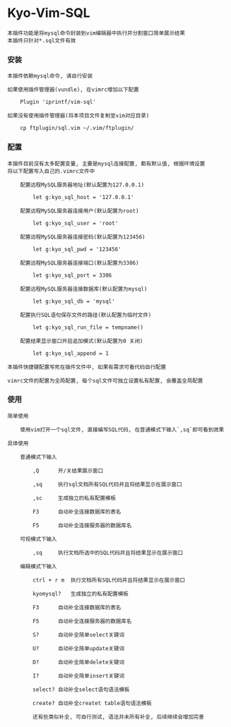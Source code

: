 # Kyo-Vim-SQL

    本插件功能是将mysql命令封装到vim编辑器中执行并分割窗口简单展示结果
    本插件只针对*.sql文件有效

### 安装

    本插件依赖mysql命令, 请自行安装

    如果使用插件管理器(vundle), 在vimrc增加以下配置

        Plugin 'iprintf/vim-sql'

    如果没有使用插件管理器(将本项目文件复制至vim对应目录)

        cp ftplugin/sql.vim ~/.vim/ftplugin/

### 配置

    本插件目前没有太多配置变量, 主要是mysql连接配置, 都有默认值, 根据环境设置
    将以下配置写入自己的.vimrc文件中

        配置远程MySQL服务器地址(默认配置为127.0.0.1)

            let g:kyo_sql_host = '127.0.0.1'

        配置远程MySQL服务器连接用户(默认配置为root)

            let g:kyo_sql_user = 'root'

        配置远程MySQL服务器连接密码(默认配置为123456)

            let g:kyo_sql_pwd = '123456'

        配置远程MySQL服务器连接端口(默认配置为3306)

            let g:kyo_sql_port = 3306

        配置远程MySQL服务器连接数据库(默认配置为mysql)

            let g:kyo_sql_db = 'mysql'

        配置执行SQL语句保存文件的路径(默认配置为临时文件)

            let g:kyo_sql_run_file = tempname()

        配置结果显示窗口开启追加模式(默认配置为0 关闭)

            let g:kyo_sql_append = 1

    本插件快捷键配置写死在插件文件中, 如果有需求可看代码自行配置

    vimrc文件的配置为全局配置, 每个sql文件可独立设置私有配置, 会覆盖全局配置

### 使用

    简单使用

        使用vim打开一个sql文件, 直接编写SQL代码, 在普通模式下输入`,sq`即可看到效果

    具体使用

        普通模式下输入

            ,Q      开/关结果展示窗口

            ,sq     执行sql文档所有SQL代码并且将结果显示在展示窗口

            ,sc     生成独立的私有配置模板

            F3      自动补全连接数据库的表名

            F5      自动补全连接服务器的数据库名

        可视模式下输入

            ,sq     执行文档所选中的SQL代码并且将结果显示在展示窗口

        编辑模式下输入

            ctrl + r m  执行文档所有SQL代码并且将结果显示在展示窗口

            kyomysql?   生成独立的私有配置模板

            F3      自动补全连接数据库的表名

            F5      自动补全连接服务器的数据库名

            S?      自动补全简单select关键词

            U?      自动补全简单update关键词

            D?      自动补全简单delete关键词

            I?      自动补全简单insert关键词

            select? 自动补全select语句语法模板

            create? 自动补全createt table语句语法模板

            还有些类似补全, 可自行测试, 语法并未所有补全, 后续继续会增加完善

